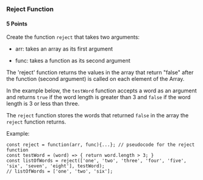 ### Reject Function

#### 5 Points

Create the function `reject` that takes two arguments:

- arr: takes an array as its first argument

- func: takes a function as its second argument

The 'reject' function returns the values in the array that return "false" after the function (second argument) is called on each element of the Array.

In the example below, the `testWord` function accepts a word as an argument and returns `true` if the word length is greater than 3 and `false` if the word length is 3 or less than three.

The `reject` function stores the words that returned `false` in the array the `reject` function returns.

Example:

```
const reject = function(arr, func){...}; // pseudocode for the reject function
const testWord = (word) => { return word.length > 3; }
const listOfWords = reject(['one', 'two', 'three', 'four', 'five', 'six', 'seven', 'eight'], testWord);
// listOfWords = ['one', 'two', 'six'];
```
